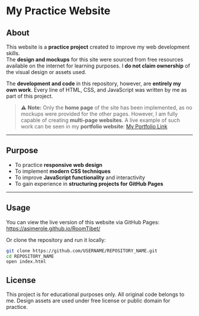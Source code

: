 # My Practice Website

## About

This website is a **practice project** created to improve my web development skills.  
The **design and mockups** for this site were sourced from free resources available on the internet for learning purposes. I **do not claim ownership** of the visual design or assets used.

The **development and code** in this repository, however, are **entirely my own work**. Every line of HTML, CSS, and JavaScript was written by me as part of this project.

> ⚠️ **Note:** Only the **home page** of the site has been implemented, as no mockups were provided for the other pages. However, I am fully capable of creating **multi-page websites**. A live example of such work can be seen in my **portfolio website**: [My Portfolio Link](https://asimerole.github.io/portfolio/)

---

## Purpose

- To practice **responsive web design**  
- To implement **modern CSS techniques**  
- To improve **JavaScript functionality** and interactivity  
- To gain experience in **structuring projects for GitHub Pages**

---

## Usage

You can view the live version of this website via GitHub Pages:  
https://asimerole.github.io/RoomTibet/


Or clone the repository and run it locally:

```bash
git clone https://github.com/USERNAME/REPOSITORY_NAME.git
cd REPOSITORY_NAME
open index.html
```

## License

This project is for educational purposes only.
All original code belongs to me. Design assets are used under free license or public domain for practice.

